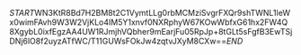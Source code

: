 $START$WN3KtR8Bd7H2BM8t2C1VymtLLg0rbMCMziSvgrFXQr9shTWNL1leWx0wimFAvh9W3W2VjKLo4IM5Y1xnvf0NXRphyW67KOwWbfxG61hx2FW4Q8XgybL0ixfEgzAA4UW1RJmjhVQbher9mEarjFu05RpJp+8tGLt5sFgfB3EwTSjDNj6lO8f2uyzATfWC/T11GUWsFOkJw4zqtvJXyM8CXw==$END$